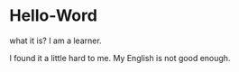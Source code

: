 # Hello-Word
what it is?
I am a learner.

I found it a little hard to me.
My English is not good enough.
